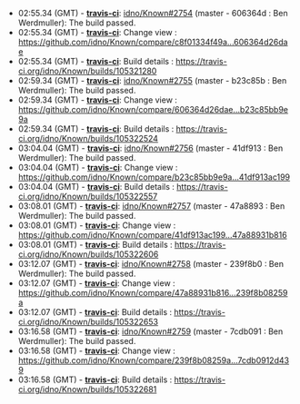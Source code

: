 * <a id="02:55.34">02:55.34 (GMT)</a> - __[travis-ci](https://github.com/travis-ci)__: <a href="https://github.com/idno/Known/issues/2754">idno/Known#2754</a> (master - 606364d : Ben Werdmuller): The build passed.
* <a id="02:55.34">02:55.34 (GMT)</a> - __[travis-ci](https://github.com/travis-ci)__: Change view : https://github.com/idno/Known/compare/c8f01334f49a...606364d26dae
* <a id="02:55.34">02:55.34 (GMT)</a> - __[travis-ci](https://github.com/travis-ci)__: Build details : https://travis-ci.org/idno/Known/builds/105321280
* <a id="02:59.34">02:59.34 (GMT)</a> - __[travis-ci](https://github.com/travis-ci)__: <a href="https://github.com/idno/Known/issues/2755">idno/Known#2755</a> (master - b23c85b : Ben Werdmuller): The build passed.
* <a id="02:59.34">02:59.34 (GMT)</a> - __[travis-ci](https://github.com/travis-ci)__: Change view : https://github.com/idno/Known/compare/606364d26dae...b23c85bb9e9a
* <a id="02:59.34">02:59.34 (GMT)</a> - __[travis-ci](https://github.com/travis-ci)__: Build details : https://travis-ci.org/idno/Known/builds/105322524
* <a id="03:04.04">03:04.04 (GMT)</a> - __[travis-ci](https://github.com/travis-ci)__: <a href="https://github.com/idno/Known/issues/2756">idno/Known#2756</a> (master - 41df913 : Ben Werdmuller): The build passed.
* <a id="03:04.04">03:04.04 (GMT)</a> - __[travis-ci](https://github.com/travis-ci)__: Change view : https://github.com/idno/Known/compare/b23c85bb9e9a...41df913ac199
* <a id="03:04.04">03:04.04 (GMT)</a> - __[travis-ci](https://github.com/travis-ci)__: Build details : https://travis-ci.org/idno/Known/builds/105322557
* <a id="03:08.01">03:08.01 (GMT)</a> - __[travis-ci](https://github.com/travis-ci)__: <a href="https://github.com/idno/Known/issues/2757">idno/Known#2757</a> (master - 47a8893 : Ben Werdmuller): The build passed.
* <a id="03:08.01">03:08.01 (GMT)</a> - __[travis-ci](https://github.com/travis-ci)__: Change view : https://github.com/idno/Known/compare/41df913ac199...47a88931b816
* <a id="03:08.01">03:08.01 (GMT)</a> - __[travis-ci](https://github.com/travis-ci)__: Build details : https://travis-ci.org/idno/Known/builds/105322606
* <a id="03:12.07">03:12.07 (GMT)</a> - __[travis-ci](https://github.com/travis-ci)__: <a href="https://github.com/idno/Known/issues/2758">idno/Known#2758</a> (master - 239f8b0 : Ben Werdmuller): The build passed.
* <a id="03:12.07">03:12.07 (GMT)</a> - __[travis-ci](https://github.com/travis-ci)__: Change view : https://github.com/idno/Known/compare/47a88931b816...239f8b08259a
* <a id="03:12.07">03:12.07 (GMT)</a> - __[travis-ci](https://github.com/travis-ci)__: Build details : https://travis-ci.org/idno/Known/builds/105322653
* <a id="03:16.58">03:16.58 (GMT)</a> - __[travis-ci](https://github.com/travis-ci)__: <a href="https://github.com/idno/Known/issues/2759">idno/Known#2759</a> (master - 7cdb091 : Ben Werdmuller): The build passed.
* <a id="03:16.58">03:16.58 (GMT)</a> - __[travis-ci](https://github.com/travis-ci)__: Change view : https://github.com/idno/Known/compare/239f8b08259a...7cdb0912d439
* <a id="03:16.58">03:16.58 (GMT)</a> - __[travis-ci](https://github.com/travis-ci)__: Build details : https://travis-ci.org/idno/Known/builds/105322681
